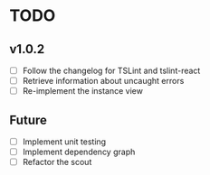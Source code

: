 # TODO

## v1.0.2
- [ ] Follow the changelog for TSLint and tslint-react
- [ ] Retrieve information about uncaught errors
- [ ] Re-implement the instance view

## Future
- [ ] Implement unit testing
- [ ] Implement dependency graph
- [ ] Refactor the scout
